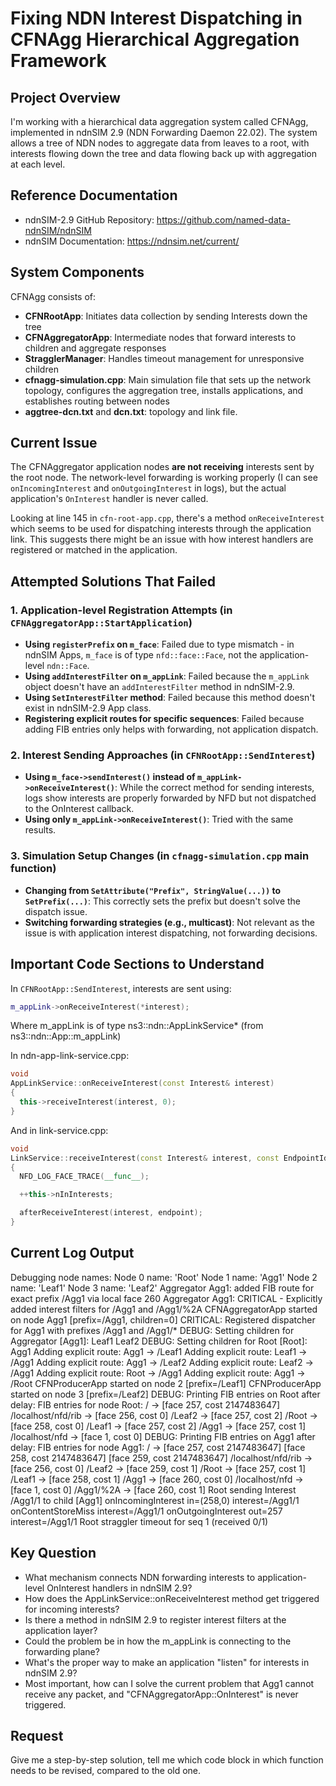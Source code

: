 # Fixing NDN Interest Dispatching in CFNAgg Hierarchical Aggregation Framework

## Project Overview
I'm working with a hierarchical data aggregation system called CFNAgg, implemented in ndnSIM 2.9 (NDN Forwarding Daemon 22.02). The system allows a tree of NDN nodes to aggregate data from leaves to a root, with interests flowing down the tree and data flowing back up with aggregation at each level.

## Reference Documentation
- ndnSIM-2.9 GitHub Repository: https://github.com/named-data-ndnSIM/ndnSIM
- ndnSIM Documentation: https://ndnsim.net/current/

## System Components
CFNAgg consists of:
- **CFNRootApp**: Initiates data collection by sending Interests down the tree
- **CFNAggregatorApp**: Intermediate nodes that forward interests to children and aggregate responses
- **StragglerManager**: Handles timeout management for unresponsive children
- **cfnagg-simulation.cpp**: Main simulation file that sets up the network topology, configures the aggregation tree, installs applications, and establishes routing between nodes
- **aggtree-dcn.txt** and **dcn.txt**: topology and link file.

## Current Issue
The CFNAggregator application nodes **are not receiving** interests sent by the root node. The network-level forwarding is working properly (I can see `onIncomingInterest` and `onOutgoingInterest` in logs), but the actual application's `OnInterest` handler is never called.

Looking at line 145 in `cfn-root-app.cpp`, there's a method `onReceiveInterest` which seems to be used for dispatching interests through the application link. This suggests there might be an issue with how interest handlers are registered or matched in the application.

## Attempted Solutions That Failed

### 1. Application-level Registration Attempts (in `CFNAggregatorApp::StartApplication`)
- **Using `registerPrefix` on `m_face`**: Failed due to type mismatch - in ndnSIM Apps, `m_face` is of type `nfd::face::Face`, not the application-level `ndn::Face`.
- **Using `addInterestFilter` on `m_appLink`**: Failed because the `m_appLink` object doesn't have an `addInterestFilter` method in ndnSIM-2.9.
- **Using `SetInterestFilter` method**: Failed because this method doesn't exist in ndnSIM-2.9 App class.
- **Registering explicit routes for specific sequences**: Failed because adding FIB entries only helps with forwarding, not application dispatch.

### 2. Interest Sending Approaches (in `CFNRootApp::SendInterest`)
- **Using `m_face->sendInterest()` instead of `m_appLink->onReceiveInterest()`**: While the correct method for sending interests, logs show interests are properly forwarded by NFD but not dispatched to the OnInterest callback.
- **Using only `m_appLink->onReceiveInterest()`**: Tried with the same results.

### 3. Simulation Setup Changes (in `cfnagg-simulation.cpp` main function)
- **Changing from `SetAttribute("Prefix", StringValue(...))` to `SetPrefix(...)`**: This correctly sets the prefix but doesn't solve the dispatch issue.
- **Switching forwarding strategies (e.g., multicast)**: Not relevant as the issue is with application interest dispatching, not forwarding decisions.

## Important Code Sections to Understand
In `CFNRootApp::SendInterest`, interests are sent using:
```cpp
m_appLink->onReceiveInterest(*interest);
```
Where m_appLink is of type ns3::ndn::AppLinkService* (from ns3::ndn::App::m_appLink)

In ndn-app-link-service.cpp:
```cpp
void
AppLinkService::onReceiveInterest(const Interest& interest)
{
  this->receiveInterest(interest, 0);
}
```
And in link-service.cpp:
```cpp
void
LinkService::receiveInterest(const Interest& interest, const EndpointId& endpoint)
{
  NFD_LOG_FACE_TRACE(__func__);

  ++this->nInInterests;

  afterReceiveInterest(interest, endpoint);
}
```

## Current Log Output
Debugging node names:
Node 0 name: 'Root'
Node 1 name: 'Agg1'
Node 2 name: 'Leaf1'
Node 3 name: 'Leaf2'
Aggregator Agg1: added FIB route for exact prefix /Agg1 via local face 260
Aggregator Agg1: CRITICAL - Explicitly added interest filters for /Agg1 and /Agg1/%2A
CFNAggregatorApp started on node Agg1 [prefix=/Agg1, children=0]
CRITICAL: Registered dispatcher for Agg1 with prefixes /Agg1 and /Agg1/*
DEBUG: Setting children for Aggregator [Agg1]: Leaf1 Leaf2
DEBUG: Setting children for Root [Root]: Agg1
Adding explicit route: Agg1 -> /Leaf1
Adding explicit route: Leaf1 -> /Agg1
Adding explicit route: Agg1 -> /Leaf2
Adding explicit route: Leaf2 -> /Agg1
Adding explicit route: Root -> /Agg1
Adding explicit route: Agg1 -> /Root
CFNProducerApp started on node 2 [prefix=/Leaf1]
CFNProducerApp started on node 3 [prefix=/Leaf2]
DEBUG: Printing FIB entries on Root after delay:
FIB entries for node Root:
/ -> [face 257, cost 2147483647]
/localhost/nfd/rib -> [face 256, cost 0]
/Leaf2 -> [face 257, cost 2]
/Root -> [face 258, cost 0]
/Leaf1 -> [face 257, cost 2]
/Agg1 -> [face 257, cost 1]
/localhost/nfd -> [face 1, cost 0]
DEBUG: Printing FIB entries on Agg1 after delay:
FIB entries for node Agg1:
/ -> [face 257, cost 2147483647] [face 258, cost 2147483647] [face 259, cost 2147483647]
/localhost/nfd/rib -> [face 256, cost 0]
/Leaf2 -> [face 259, cost 1]
/Root -> [face 257, cost 1]
/Leaf1 -> [face 258, cost 1]
/Agg1 -> [face 260, cost 0]
/localhost/nfd -> [face 1, cost 0]
/Agg1/%2A -> [face 260, cost 1]
Root sending Interest /Agg1/1 to child [Agg1]
onIncomingInterest in=(258,0) interest=/Agg1/1
onContentStoreMiss interest=/Agg1/1
onOutgoingInterest out=257 interest=/Agg1/1
Root straggler timeout for seq 1 (received 0/1)

## Key Question
- What mechanism connects NDN forwarding interests to application-level OnInterest handlers in ndnSIM 2.9?
- How does the AppLinkService::onReceiveInterest method get triggered for incoming interests?
- Is there a method in ndnSIM 2.9 to register interest filters at the application layer?
- Could the problem be in how the m_appLink is connecting to the forwarding plane?
- What's the proper way to make an application "listen" for interests in ndnSIM 2.9?
- Most important, how can I solve the current problem that Agg1 cannot receive any packet, and "CFNAggregatorApp::OnInterest" is never triggered.

## Request
Give me a step-by-step solution, tell me which code block in which function needs to be revised, compared to the old one.